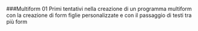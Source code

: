 ###Multiform 01
Primi tentativi nella creazione di un programma multiform con la creazione di form figlie personalizzate e 
con il passaggio di testi tra più form